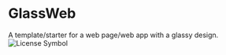 # GlassWeb
A template/starter for a web page/web app with a glassy design.  
![License Symbol](https://mirrors.creativecommons.org/presskit/buttons/88x31/png/by-sa.png)
